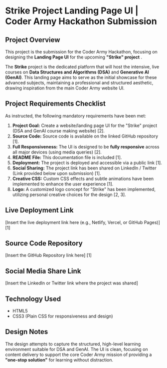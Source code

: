# Strike Project Landing Page UI | Coder Army Hackathon Submission

## Project Overview

This project is the submission for the Coder Army Hackathon, focusing on designing the **Landing Page UI** for the upcoming **"Strike" project** .

The **Strike** project is the dedicated platform that will host the intensive, live courses on **Data Structures and Algorithms (DSA)** and **Generative AI (GenAI)**. This landing page aims to serve as the initial showcase for these advanced subjects, maintaining a professional and structured aesthetic, drawing inspiration from the main Coder Army website UI.

## Project Requirements Checklist

As instructed, the following mandatory requirements have been met:

1.  **Project Goal:** Create a website/landing page UI for the "Strike" project (DSA and GenAI course making website) [2].
2.  **Source Code:** Source code is available on the linked GitHub repository [1].
3.  **Full Responsiveness:** The UI is designed to be **fully responsive** across all major devices (using media queries) [2].
4.  **README File:** This documentation file is included [1].
5.  **Deployment:** The project is deployed and accessible via a public link [1].
6.  **Social Sharing:** The project link has been shared on LinkedIn / Twitter (Link provided below upon submission) [1].
7.  **Creative CSS:** Custom CSS effects and subtle animations have been implemented to enhance the user experience [1].
8.  **Logo:** A customized logo concept for "Strike" has been implemented, utilizing personal creative choices for the design [2, 3].

## Live Deployment Link

[Insert the live deployment link here (e.g., Netlify, Vercel, or GitHub Pages)] [1]

## Source Code Repository

[Insert the GitHub Repository link here] [1]

## Social Media Share Link

[Insert the LinkedIn or Twitter link where the project was shared]

## Technology Used

*   HTML5
*   CSS3 (Plain CSS for responsiveness and design)

## Design Notes

The design attempts to capture the structured, high-level learning environment suitable for DSA and GenAI.
The UI is clean, focusing on content delivery to support the core Coder Army mission of providing a **"one-stop solution"** for learning without distraction.
